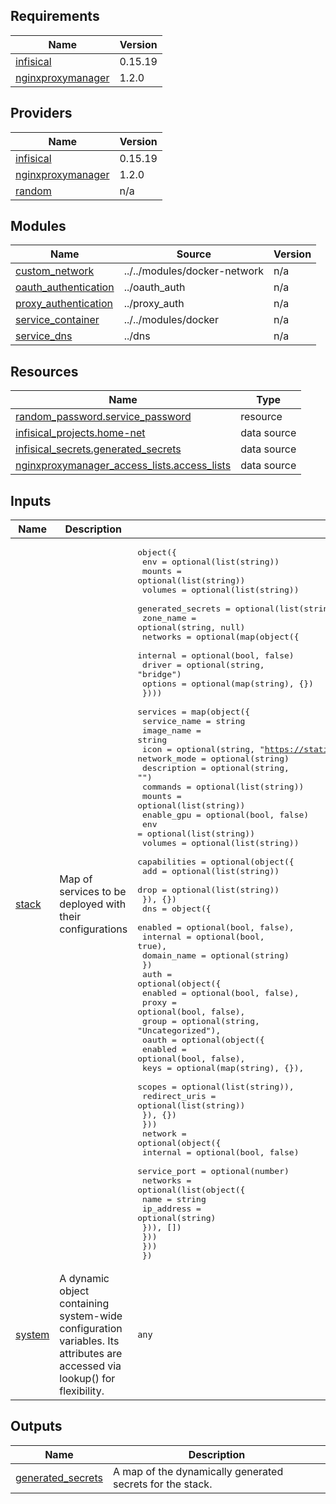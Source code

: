 <!-- BEGIN_TF_DOCS -->
## Requirements

| Name | Version |
|------|---------|
| <a name="requirement_infisical"></a> [infisical](#requirement\_infisical) | 0.15.19 |
| <a name="requirement_nginxproxymanager"></a> [nginxproxymanager](#requirement\_nginxproxymanager) | 1.2.0 |

## Providers

| Name | Version |
|------|---------|
| <a name="provider_infisical"></a> [infisical](#provider\_infisical) | 0.15.19 |
| <a name="provider_nginxproxymanager"></a> [nginxproxymanager](#provider\_nginxproxymanager) | 1.2.0 |
| <a name="provider_random"></a> [random](#provider\_random) | n/a |

## Modules

| Name | Source | Version |
|------|--------|---------|
| <a name="module_custom_network"></a> [custom\_network](#module\_custom\_network) | ../../modules/docker-network | n/a |
| <a name="module_oauth_authentication"></a> [oauth\_authentication](#module\_oauth\_authentication) | ../oauth_auth | n/a |
| <a name="module_proxy_authentication"></a> [proxy\_authentication](#module\_proxy\_authentication) | ../proxy_auth | n/a |
| <a name="module_service_container"></a> [service\_container](#module\_service\_container) | ../../modules/docker | n/a |
| <a name="module_service_dns"></a> [service\_dns](#module\_service\_dns) | ../dns | n/a |

## Resources

| Name | Type |
|------|------|
| [random_password.service_password](https://registry.terraform.io/providers/hashicorp/random/latest/docs/resources/password) | resource |
| [infisical_projects.home-net](https://registry.terraform.io/providers/infisical/infisical/0.15.19/docs/data-sources/projects) | data source |
| [infisical_secrets.generated_secrets](https://registry.terraform.io/providers/infisical/infisical/0.15.19/docs/data-sources/secrets) | data source |
| [nginxproxymanager_access_lists.access_lists](https://registry.terraform.io/providers/Sander0542/nginxproxymanager/1.2.0/docs/data-sources/access_lists) | data source |

## Inputs

| Name | Description | Type | Default | Required |
|------|-------------|------|---------|:--------:|
| <a name="input_stack"></a> [stack](#input\_stack) | Map of services to be deployed with their configurations | <pre>object({<br/>    env               = optional(list(string))<br/>    mounts            = optional(list(string))<br/>    volumes           = optional(list(string))<br/>    generated_secrets = optional(list(string))<br/>    zone_name         = optional(string, null)<br/>    networks = optional(map(object({<br/>      internal = optional(bool, false)<br/>      driver   = optional(string, "bridge")<br/>      options  = optional(map(string), {})<br/>    })))<br/>    services = map(object({<br/>      service_name = string<br/>      image_name   = string<br/>      icon         = optional(string, "https://static-00.iconduck.com/assets.00/container-optimized-os-icon-512x512-9od9q084.png")<br/>      network_mode = optional(string)<br/>      description  = optional(string, "")<br/>      commands     = optional(list(string))<br/>      mounts       = optional(list(string))<br/>      enable_gpu   = optional(bool, false)<br/>      env          = optional(list(string))<br/>      volumes      = optional(list(string))<br/>      capabilities = optional(object({<br/>        add  = optional(list(string))<br/>        drop = optional(list(string))<br/>      }), {})<br/>      dns = object({<br/>        enabled     = optional(bool, false),<br/>        internal    = optional(bool, true),<br/>        domain_name = optional(string)<br/>      })<br/>      auth = optional(object({<br/>        enabled = optional(bool, false),<br/>        proxy   = optional(bool, false),<br/>        group   = optional(string, "Uncategorized"),<br/>        oauth = optional(object({<br/>          enabled       = optional(bool, false),<br/>          keys          = optional(map(string), {}),<br/>          scopes        = optional(list(string)),<br/>          redirect_uris = optional(list(string))<br/>        }), {})<br/>      }))<br/>      network = optional(object({<br/>        internal     = optional(bool, false)<br/>        service_port = optional(number)<br/>        networks = optional(list(object({<br/>          name       = string<br/>          ip_address = optional(string)<br/>        })), [])<br/>      }))<br/>    }))<br/>  })</pre> | n/a | yes |
| <a name="input_system"></a> [system](#input\_system) | A dynamic object containing system-wide configuration variables. Its attributes are accessed via lookup() for flexibility. | `any` | n/a | yes |

## Outputs

| Name | Description |
|------|-------------|
| <a name="output_generated_secrets"></a> [generated\_secrets](#output\_generated\_secrets) | A map of the dynamically generated secrets for the stack. |
<!-- END_TF_DOCS -->